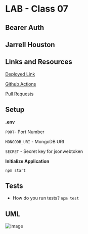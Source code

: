 # LAB - Class 07

## Bearer Auth

## Jarrell Houston

## Links and Resources

[Deployed Link](https://jarrell-bearer-auth.herokuapp.com/users)

[Github Actions](https://github.com/Jarrell28/bearer-auth/actions)

[Pull Requests](https://github.com/Jarrell28/bearer-auth/pull/1)

## Setup

**.env**

```PORT```- Port Number

```MONGODB_URI``` - MongoDB URI

```SECRET``` - Secret key for jsonwebtoken

**Initialize Application**

```npm start```

## Tests

- How do you run tests? ```npm test```


## UML

![image](https://user-images.githubusercontent.com/33704616/116159433-d8b58c00-a6b5-11eb-8f1b-f677225574c4.png)




